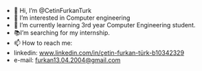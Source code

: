 - 👋 Hi, I’m @CetinFurkanTurk
- 👀 I’m interested in Computer engineering
- 🌱 I’m currently learning 3rd year Computer Engineering student.
- 📚I’m searching for my internship.
- 📫 How to reach me:
- linkedin: www.linkedin.com/in/çetin-furkan-türk-b10342329
-  e-mail: furkan13.04.2004@gmail.com  

